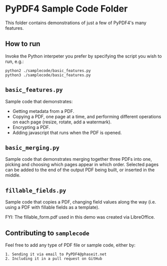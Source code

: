 # PyPDF4 Sample Code Folder
This folder contains demonstrations of just a few of PyPDF4's many features.


## How to run
Invoke the Python interpeter you prefer by specifying the script you wish to
run, e.g.:
```
python2 ./samplecode/basic_features.py
python3 ./samplecode/basic_features.py
```

## `basic_features.py`

Sample code that demonstrates:

* Getting metadata from a PDF.
* Copying a PDF, one page at a time, and performing different operations on each page (resize, rotate, add a watermark).
* Encrypting a PDF.
* Adding javascript that runs when the PDF is opened.


## `basic_merging.py`

Sample code that demonstrates merging together three PDFs into one, picking and choosing which pages appear in which order.
Selected pages can be added to the end of the output PDF being built, or inserted in the middle.


## `fillable_fields.py`

Sample code that copies a PDF, changing field values along the way (i.e. using
a PDF with fillable fields as a template).

FYI: The fillable_form.pdf used in this demo was created via LibreOffice.


## Contributing to `samplecode`
Feel free to add any type of PDF file or sample code, either by:

	1. Sending it via email to PyPDF4@phaseit.net
	2. Including it in a pull request on GitHub
